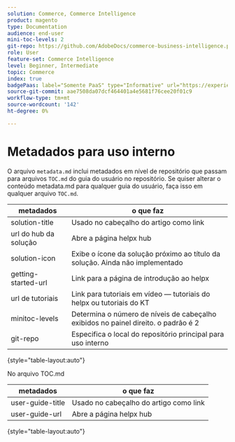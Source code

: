 ```yaml
---
solution: Commerce, Commerce Intelligence
product: magento
type: Documentation
audience: end-user
mini-toc-levels: 2
git-repo: https://github.com/AdobeDocs/commerce-business-intelligence.pt-BR
role: User
feature-set: Commerce Intelligence
level: Beginner, Intermediate
topic: Commerce
index: true
badgePaas: label="Somente PaaS" type="Informative" url="https://experienceleague.adobe.com/en/docs/commerce/user-guides/product-solutions" tooltip="Aplica-se somente a projetos do Adobe Commerce na nuvem (infraestrutura do PaaS gerenciada pela Adobe) e a projetos locais."
source-git-commit: aae7508da07dcf464401a4e5681f76cee20f01c9
workflow-type: tm+mt
source-wordcount: '142'
ht-degree: 0%

---
```



# Metadados para uso interno

O arquivo `metadata.md` inclui metadados em nível de repositório que passam para arquivos `TOC.md` do guia do usuário no repositório. Se quiser alterar o conteúdo metadata.md para qualquer guia do usuário, faça isso em qualquer arquivo `TOC.md`.

| metadados | o que faz |
|--- |--- |
| solution-title | Usado no cabeçalho do artigo como link |
| url do hub da solução | Abre a página helpx hub |
| solution-icon | Exibe o ícone da solução próximo ao título da solução. Ainda não implementado |
| getting-started-url | Link para a página de introdução ao helpx |
| url de tutoriais | Link para tutoriais em vídeo — tutoriais do helpx ou tutoriais do KT |
| minitoc-levels | Determina o número de níveis de cabeçalho exibidos no painel direito. o padrão é 2 |
| git-repo | Especifica o local do repositório principal para uso interno |

{style="table-layout:auto"}

No arquivo TOC.md

| metadados | o que faz |
|--- |--- |
| user-guide-title | Usado no cabeçalho do artigo como link |
| user-guide-url | Abre a página helpx hub |

{style="table-layout:auto"}
